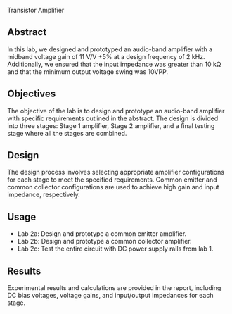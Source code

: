 Transistor Amplifier

## Abstract

In this lab, we designed and prototyped an audio-band amplifier with a midband voltage gain of 11 V/V ±5% at a design frequency of 2 kHz. Additionally, we ensured that the input impedance was greater than 10 kΩ and that the minimum output voltage swing was 10VPP. 

## Objectives

The objective of the lab is to design and prototype an audio-band amplifier with specific requirements outlined in the abstract. The design is divided into three stages: Stage 1 amplifier, Stage 2 amplifier, and a final testing stage where all the stages are combined.

## Design

The design process involves selecting appropriate amplifier configurations for each stage to meet the specified requirements. Common emitter and common collector configurations are used to achieve high gain and input impedance, respectively.

## Usage

- Lab 2a: Design and prototype a common emitter amplifier.
- Lab 2b: Design and prototype a common collector amplifier.
- Lab 2c: Test the entire circuit with DC power supply rails from lab 1.

## Results

Experimental results and calculations are provided in the report, including DC bias voltages, voltage gains, and input/output impedances for each stage.

